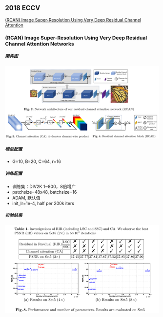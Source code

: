 ## 2018 ECCV
[(RCAN) Image Super-Resolution Using Very Deep Residual Channel Attention ](#2018eccvrcan)

<span id="2018eccvrcan">

### (RCAN) Image Super-Resolution Using Very Deep Residual Channel Attention Networks

</span>

##### 架构图
<p align="center"><img  src="imgs/ECCV2018RCAN1.png"  /></p>

##### 模型配置
- G=10, B=20, C=64, r=16
##### 训练配置
- 训练集：DIV2K 1~800，8倍增广
- patchsize=48x48, batchsize=16
- ADAM, 默认值
- init_lr=1e-4, half per 200k iters

##### 实验结果
<p align="center"><img  src="imgs/ECCV2018RCAN2.png" /></p>
